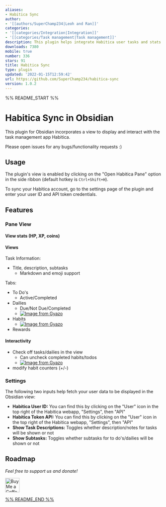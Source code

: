 ```yaml
---
aliases:
- Habitica Sync
author:
- '[[authors/SuperChamp234|Leoh and Ran]]'
categories:
- '[[categories/Integration|Integration]]'
- '[[categories/Task management|Task management]]'
description: This plugin helps integrate Habitica user tasks and stats into Obsidian
downloads: 7380
mobile: true
number: 336
stars: 91
title: Habitica Sync
type: plugin
updated: '2022-01-15T12:59:42'
url: https://github.com/SuperChamp234/habitica-sync
version: 1.0.2
---
```


%% README_START %%

# Habitica Sync in Obsidian
This plugin for Obsidian incorporates a view to display and interact with the task management app Habitica.

Please open issues for any bugs/functionality requests :)

## Usage
The plugin's view is enabled by clicking on the "Open Habitica Pane" option in the side ribbon (default hotkey is `Ctrl+Shift+H`). 

To sync your Habitica account, go to the settings page of the plugin and enter your user ID and API token credentials.
## Features
### Pane View
#### View stats (HP, XP, coins)
#### Views
Task Information:
- Title, description, subtasks
  - Markdown and emoji support

Tabs:
- To Do's
	- Active/Completed
- Dailies
	- Due/Not Due/Completed
	- [![Image from Gyazo](https://i.gyazo.com/1966b17f954dcffa954922570e860a06.png)](https://gyazo.com/1966b17f954dcffa954922570e860a06)
- Habits
	- [![Image from Gyazo](https://i.gyazo.com/280494e620fc91548838d5b29a62652b.png)](https://gyazo.com/280494e620fc91548838d5b29a62652b)
- Rewards
#### Interactivity
- Check off tasks/dailies in the view
	- Can uncheck completed habits/todos
	- [![Image from Gyazo](https://i.gyazo.com/efb858cd9d54f9d9df936da1bd5858ed.gif)](https://gyazo.com/efb858cd9d54f9d9df936da1bd5858ed)
- modify habit counters (+/-)

### Settings

The following two inputs help fetch your user data to be displayed in the Obsidian view:
- **Habitica User ID:** You can find this by clicking on the "User" icon in the top right of the Habitica webapp, "Settings", then "API"
- **Habitica Token API:** You can find this by clicking on the "User" icon in the top right of the Habitica webapp, "Settings", then "API"
- **Show Task Descriptions:** Toggles whether description/notes for tasks will be shown or not
- **Show Subtasks:** Toggles whether subtasks for to do's/dailies will be shown or not

## Roadmap

*Feel free to support us and donate!*

<a href='https://ko-fi.com/leonardandran' target='_blank'><img height='35' style='border:0px;height:46px;' src='https://az743702.vo.msecnd.net/cdn/kofi3.png?v=0' border='0' alt='Buy Me a Coffee at ko-fi.com' />



%% README_END %%